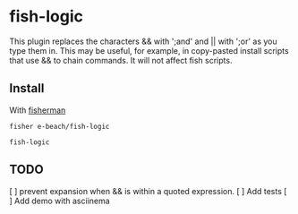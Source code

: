 # fish-logic

This plugin replaces the characters && with ';and' and || with ';or' as you type them in.
This may be useful, for example, in copy-pasted install scripts that use && to chain commands.
It will not affect fish scripts.

## Install

With [fisherman]

```
fisher e-beach/fish-logic
```


```fish
fish-logic
```

## TODO
[ ] prevent expansion when && is within a quoted expression.
[ ] Add tests
[ ] Add demo with asciinema

[fisherman]: https://github.com/fisherman/fisherman
